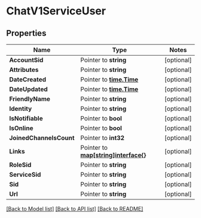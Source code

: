 # ChatV1ServiceUser

## Properties
Name | Type | Notes
------------ | ------------- | -------------
**AccountSid** | Pointer to **string** | [optional] 
**Attributes** | Pointer to **string** | [optional] 
**DateCreated** | Pointer to [**time.Time**](time.Time.md) | [optional] 
**DateUpdated** | Pointer to [**time.Time**](time.Time.md) | [optional] 
**FriendlyName** | Pointer to **string** | [optional] 
**Identity** | Pointer to **string** | [optional] 
**IsNotifiable** | Pointer to **bool** | [optional] 
**IsOnline** | Pointer to **bool** | [optional] 
**JoinedChannelsCount** | Pointer to **int32** | [optional] 
**Links** | Pointer to [**map[string]interface{}**](.md) | [optional] 
**RoleSid** | Pointer to **string** | [optional] 
**ServiceSid** | Pointer to **string** | [optional] 
**Sid** | Pointer to **string** | [optional] 
**Url** | Pointer to **string** | [optional] 

[[Back to Model list]](../README.md#documentation-for-models) [[Back to API list]](../README.md#documentation-for-api-endpoints) [[Back to README]](../README.md)


